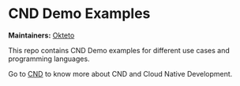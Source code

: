 # CND Demo Examples

**Maintainers:** [Okteto](https://github.com/okteto)

This repo contains CND Demo examples for different use cases and programming languages.

Go to [CND](https://github.com/okteto/cnd) to know more about CND and Cloud Native Development.

